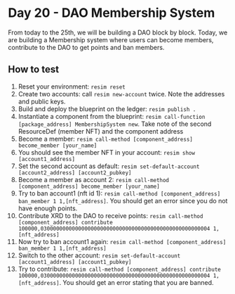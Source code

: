 # Day 20 - DAO Membership System
From today to the 25th, we will be building a DAO block by block. Today, we are building a Membership system where users can become members, contribute to the DAO to get points and ban members.

## How to test
1. Reset your environment: `resim reset`
1. Create two accounts: call `resim new-account` twice. Note the addresses and public keys.
1. Build and deploy the blueprint on the ledger: `resim publish .`
1. Instantiate a component from the blueprint: `resim call-function [package_address] MembershipSystem new`. Take note of the second ResourceDef (member NFT) and the component address
1. Become a member: `resim call-method [component_address] become_member [your_name]`
1. You should see the member NFT in your account: `resim show [account1_address]`
1. Set the second account as default: `resim set-default-account [account2_address] [account2_pubkey]`
1. Become a member as account 2: `resim call-method [component_address] become_member [your_name]`
1. Try to ban account1 (nft id 1): `resim call-method [component_address] ban_member 1 1,[nft_address]`. You should get an error since you do not have enough points.
1. Contribute XRD to the DAO to receive points: `resim call-method [component_address] contribute 100000,030000000000000000000000000000000000000000000000000004 1,[nft_address]`
1. Now try to ban account1 again: `resim call-method [component_address] ban_member 1 1,[nft_address]`
1. Switch to the other account: `resim set-default-account [account1_address] [account1_pubkey]`
1. Try to contribute: `resim call-method [component_address] contribute 100000,030000000000000000000000000000000000000000000000000004 1,[nft_address]`. You should get an error stating that you are banned.